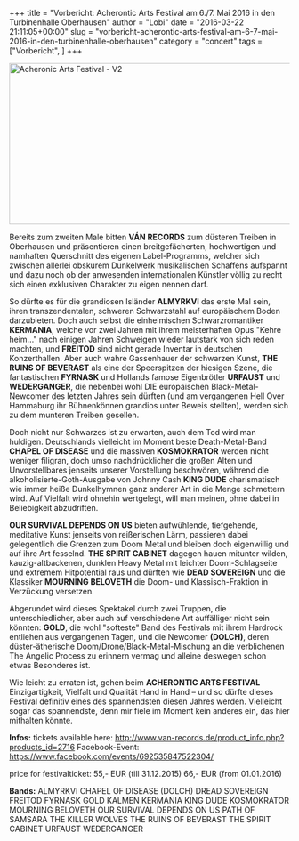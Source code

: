 +++
title = "Vorbericht: Acherontic Arts Festival am 6./7. Mai 2016 in den Turbinenhalle Oberhausen"
author = "Lobi"
date = "2016-03-22 21:11:05+00:00"
slug = "vorbericht-acherontic-arts-festival-am-6-7-mai-2016-in-den-turbinenhalle-oberhausen"
category = "concert"
tags = ["Vorbericht", ]
+++

<img class="aligncenter size-large wp-image-14893" src="http://necroslaughter.de/wp-content/uploads/2016/03/Acheronic-Arts-Festival-V2-690x290.jpg" alt="Acheronic Arts Festival - V2" width="690" height="290" />

Bereits zum zweiten Male bitten **VÁN RECORDS** zum düsteren Treiben in Oberhausen und präsentieren einen breitgefächerten, hochwertigen und namhaften Querschnitt des eigenen Label-Programms, welcher sich zwischen allerlei obskurem Dunkelwerk musikalischen Schaffens aufspannt und dazu noch ob der anwesenden internationalen Künstler völlig zu recht sich einen exklusiven Charakter zu eigen nennen darf.

So dürfte es für die grandiosen Isländer **ALMYRKVI** das erste Mal sein, ihren transzendentalen, schweren Schwarzstahl auf europäischem Boden darzubieten. Doch auch selbst die einheimischen Schwarzromantiker **KERMANIA**, welche vor zwei Jahren mit ihrem meisterhaften Opus "Kehre heim..." nach einigen Jahren Schweigen wieder lautstark von sich reden machten, und **FREITOD** sind nicht gerade Inventar in deutschen Konzerthallen. Aber auch wahre Gassenhauer der schwarzen Kunst, **THE RUINS OF BEVERAST** als eine der Speerspitzen der hiesigen Szene, die fantastischen **FYRNASK** und Hollands famose Eigenbrötler **URFAUST** und **WEDERGANGER**, die nebenbei wohl DIE europäischen Black-Metal-Newcomer des letzten Jahres sein dürften (und am vergangenen Hell Over Hammaburg ihr Bühnenkönnen grandios unter Beweis stellten), werden sich zu dem munteren Treiben gesellen.

Doch nicht nur Schwarzes ist zu erwarten, auch dem Tod wird man huldigen. Deutschlands vielleicht im Moment beste Death-Metal-Band **CHAPEL OF DISEASE** und die massiven **KOSMOKRATOR** werden nicht weniger filigran, doch umso nachdrücklicher die großen Alten und Unvorstellbares jenseits unserer Vorstellung beschwören, während die alkoholisierte-Goth-Ausgabe von Johnny Cash **KING DUDE** charismatisch wie immer heiße Dunkelhymnen ganz anderer Art in die Menge schmettern wird. Auf Vielfalt wird ohnehin wertgelegt, will man meinen, ohne dabei in Beliebigkeit abzudriften.

**OUR SURVIVAL DEPENDS ON US** bieten aufwühlende, tiefgehende, meditative Kunst jenseits von reißerischen Lärm, passieren dabei gelegentlich die Grenzen zum Doom Metal und bleiben doch eigenwillig und auf ihre Art fesselnd. **THE SPIRIT CABINET** dagegen hauen mitunter wilden, kauzig-altbackenen, dunklen Heavy Metal mit leichter Doom-Schlagseite und extremem Hitpotential raus und dürften wie **DEAD SOVEREIGN** und die Klassiker **MOURNING BELOVETH** die Doom- und Klassisch-Fraktion in Verzückung versetzen.

Abgerundet wird dieses Spektakel durch zwei Truppen, die unterschiedlicher, aber auch auf verschiedene Art auffälliger nicht sein könnten: **GOLD**, die wohl "softeste" Band des Festivals mit ihrem Hardrock entliehen aus vergangenen Tagen, und die Newcomer **(DOLCH)**, deren düster-ätherische Doom/Drone/Black-Metal-Mischung an die verblichenen The Angelic Process zu erinnern vermag und alleine deswegen schon etwas Besonderes ist.

Wie leicht zu erraten ist, gehen beim **ACHERONTIC ARTS FESTIVAL** Einzigartigkeit, Vielfalt und Qualität Hand in Hand – und so dürfte dieses Festival definitiv eines des spannendsten diesen Jahres werden. Vielleicht sogar das spannendste, denn mir fiele im Moment kein anderes ein, das hier mithalten könnte.

**Infos:**
tickets available here: <a href="http://www.van-records.de/product_info.php?products_id=2716">http://www.van-records.de/product_info.php?products_id=2716</a>
Facebook-Event: <a href="https://www.facebook.com/events/692535847522304/">https://www.facebook.com/events/692535847522304/</a>

price for festivalticket:
55,- EUR (till 31.12.2015)
66,- EUR (from 01.01.2016)

**Bands:**
ALMYRKVI
CHAPEL OF DISEASE
(DOLCH)
DREAD SOVEREIGN
FREITOD
FYRNASK
GOLD
KALMEN
KERMANIA
KING DUDE
KOSMOKRATOR
MOURNING BELOVETH
OUR SURVIVAL DEPENDS ON US
PATH OF SAMSARA
THE KILLER WOLVES
THE RUINS OF BEVERAST
THE SPIRIT CABINET
URFAUST
WEDERGANGER

